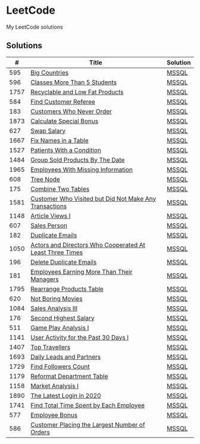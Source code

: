 # LeetCode

My LeetCode solutions

## Solutions

| # | Title | Solution |
|---| ----- | -------- |
| 595 |[Big Countries](https://leetcode.com/problems/big-countries/)  | [MSSQL](./SQL/Big_Countries.sql)
| 596 |[Classes More Than 5 Students](https://leetcode.com/problems/classes-more-than-5-students/)  | [MSSQL](./SQL/Classes_More_Than_5_Students.sql)
| 1757 |[Recyclable and Low Fat Products](https://leetcode.com/problems/recyclable-and-low-fat-products/)  | [MSSQL](./SQL/Recyclable_and_Low_Fat_Products.sql)
| 584 |[Find Customer Referee](https://leetcode.com/problems/find-customer-referee/)  | [MSSQL](./SQL/Find_Customer_Referee.sql)
| 183 |[Customers Who Never Order](https://leetcode.com/problems/customers-who-never-order/) | [MSSQL](./SQL/Customers_Who_Never_Order.sql)
| 1873 | [Calculate Special Bonus](https://leetcode.com/problems/calculate-special-bonus/) | [MSSQL](./SQL/Calculate_Special_Bonus.sql)
| 627 | [Swap Salary](https://leetcode.com/problems/swap-salary/) | [MSSQL](./SQL/Swap_Salary.sql)
| 1667 | [Fix Names in a Table](https://leetcode.com/problems/fix-names-in-a-table/) | [MSSQL](./SQL/Fix_Names_in_a_Table.sql)
| 1527 | [Patients With a Condition](https://leetcode.com/problems/patients-with-a-condition/) | [MSSQL](./SQL/Patients_With_a_Condition.sql)
| 1484 | [Group Sold Products By The Date](https://leetcode.com/problems/group-sold-products-by-the-date/) | [MSSQL](./SQL/Group_Sold_Products_By_The_Date.sql)
| 1965 | [Employees With Missing Information](https://leetcode.com/problems/employees-with-missing-information/) | [MSSQL](./SQL/Employees_With_Missing_Information.sql)
| 608 | [Tree Node](https://leetcode.com/problems/tree-node/) | [MSSQL](./SQL/Tree_Node.sql)
| 175 | [Combine Two Tables](https://leetcode.com/problems/combine-two-tables/) | [MSSQL](./SQL/Combine_Two_Tables.sql)
| 1581 | [Customer Who Visited but Did Not Make Any Transactions](https://leetcode.com/problems/customer-who-visited-but-did-not-make-any-transactions/) | [MSSQL](./SQL/Customer_Who_Visited_but_Did_Not_Make_Any_Transactions.sql)
| 1148 | [Article Views I](https://leetcode.com/problems/article-views-i/) | [MSSQL](./SQL/Article%20Views%20I.sql)
| 607 | [Sales Person](https://leetcode.com/problems/sales-person/) | [MSSQL](./SQL/Sales_Person.sql)
| 182 | [Duplicate Emails](https://leetcode.com/problems/duplicate-emails/) | [MSSQL](./SQL/Duplicate_Emails.sql)
| 1050 | [Actors and Directors Who Cooperated At Least Three Times](https://leetcode.com/problems/actors-and-directors-who-cooperated-at-least-three-times/) | [MSSQL](./SQL/Actors_and_Directors_Who_Cooperated_At_Least_Three_Times.sql)
| 196 | [Delete Duplicate Emails](https://leetcode.com/problems/delete-duplicate-emails/) | [MSSQL](./SQL/Delete_Duplicate_Emails.sql)
| 181 | [Employees Earning More Than Their Managers](https://leetcode.com/problems/employees-earning-more-than-their-managers/) | [MSSQL](./SQL/Employees_Earning_More_Than_Their_Managers.sql)
| 1795 | [Rearrange Products Table](https://leetcode.com/problems/rearrange-products-table/) | [MSSQL](./SQL/Rearrange_Products_Table.sql)
| 620 | [Not Boring Movies](https://leetcode.com/problems/not-boring-movies/) | [MSSQL](./SQL/Not_Boring_Movies.sql)
| 1084 | [Sales Analysis III](https://leetcode.com/problems/sales-analysis-iii/) | [MSSQL](./SQL/Sales_Analysis_III.sql)
| 176 | [Second Highest Salary](https://leetcode.com/problems/second-highest-salary/) | [MSSQL](./SQL/Second_Highest_Salary.sql)
| 511 | [Game Play Analysis I](https://leetcode.com/problems/game-play-analysis-i/) | [MSSQL](./SQL/Game_Play_Analysis_I.sql)
| 1141 | [User Activity for the Past 30 Days I](https://leetcode.com/problems/user-activity-for-the-past-30-days-i/) | [MSSQL](./SQL/User_Activity_for_the_Past_30_Days_I.sql)
| 1407 | [Top Travellers](https://leetcode.com/problems/top-travellers/) | [MSSQL](./SQL/Top_Travellers.sql)
| 1693 | [Daily Leads and Partners](https://leetcode.com/problems/daily-leads-and-partners/) | [MSSQL](./SQL/Daily_Leads_and_Partners.sql)
| 1729 | [Find Followers Count](https://leetcode.com/problems/find-followers-count/) | [MSSQL](./SQL/Find_Followers_Count.sql)
| 1179 | [Reformat Department Table](https://leetcode.com/problems/reformat-department-table/) |[MSSQL](./SQL/Reformat_Department_Table.sql)
| 1158 | [Market Analysis I](https://leetcode.com/problems/market-analysis-i/) | [MSSQL](./SQL/Market_Analysis_I.sql)
| 1890 | [The Latest Login in 2020](https://leetcode.com/problems/the-latest-login-in-2020/) | [MSSQL](./SQL/The_Latest_Login_in_2020.sql)
| 1741 | [Find Total Time Spent by Each Employee](https://leetcode.com/problems/find-total-time-spent-by-each-employee/) | [MSSQL](./SQL/Find_Total_Time_Spent_by_Each_Employee.sql)
| 577 | [Employee Bonus](https://leetcode.com/problems/employee-bonus/) | [MSSQL](./SQL/Employee%20Bonus.sql)
| 586 | [Customer Placing the Largest Number of Orders](https://leetcode.com/problems/customer-placing-the-largest-number-of-orders/) | [MSSQL](./SQL/Customer_Placing%20_the_Largest_Number_of_Orders.sql)
